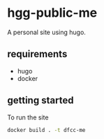 # hgg-public-me
A personal site using hugo.

## requirements

* hugo
* docker

## getting started

To run the site

```sh
docker build . -t dfcc-me
```